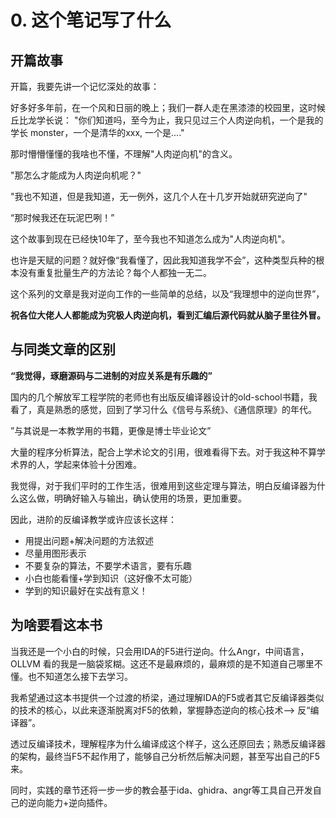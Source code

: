 # 0. 这个笔记写了什么

## 开篇故事

开篇，我要先讲一个记忆深处的故事：

好多好多年前，在一个风和日丽的晚上；我们一群人走在黑漆漆的校园里，这时候丘比龙学长说： "你们知道吗，至今为止，我只见过三个人肉逆向机，一个是我的学长 monster，一个是清华的xxx, 一个是...."

那时懵懵懂懂的我啥也不懂，不理解"人肉逆向机"的含义。

"那怎么才能成为人肉逆向机呢？"

"我也不知道，但是我知道，无一例外，这几个人在十几岁开始就研究逆向了"

“那时候我还在玩泥巴咧！”

这个故事到现在已经快10年了，至今我也不知道怎么成为"人肉逆向机"。

也许是天赋的问题？就好像“我看懂了，因此我知道我学不会”，这种类型兵种的根本没有重复批量生产的方法论？每个人都独一无二。

这个系列的文章是我对逆向工作的一些简单的总结，以及“我理想中的逆向世界”，

**祝各位大佬人人都能成为究极人肉逆向机，看到汇编后源代码就从脑子里往外冒。**

## 与同类文章的区别

**“我觉得，琢磨源码与二进制的对应关系是有乐趣的”**

国内的几个解放军工程学院的老师也有出版反编译器设计的old-school书籍，我看了，真是熟悉的感觉，回到了学习什么《信号与系统》、《通信原理》的年代。

”与其说是一本教学用的书籍，更像是博士毕业论文”

大量的程序分析算法，配合上学术论文的引用，很难看得下去。对于我这种不算学术界的人，学起来体验十分困难。

我觉得，对于我们平时的工作生活，很难用到这些定理与算法，明白反编译器为什么这么做，明确好输入与输出，确认使用的场景，更加重要。

因此，进阶的反编译教学或许应该长这样：

* 用提出问题+解决问题的方法叙述
* 尽量用图形表示
* 不要复杂的算法，不要学术语言，要有乐趣
* 小白也能看懂+学到知识（这好像不太可能）
* 学到的知识最好在实战有意义！

## 为啥要看这本书

当我还是一个小白的时候，只会用IDA的F5进行逆向。什么Angr，中间语言，OLLVM 看的我是一脑袋浆糊。这还不是最麻烦的，最麻烦的是不知道自己哪里不懂。也不知道怎么接下去学习。

我希望通过这本书提供一个过渡的桥梁，通过理解IDA的F5或者其它反编译器类似的技术的核心，以此来逐渐脱离对F5的依赖，掌握静态逆向的核心技术—> 反“编译器”。

透过反编译技术，理解程序为什么编译成这个样子，这么还原回去；熟悉反编译器的架构，最终当F5不起作用了，能够自己分析然后解决问题，甚至写出自己的F5来。

同时，实践的章节还将一步一步的教会基于ida、ghidra、angr等工具自己开发自己的逆向能力+逆向插件。

##
